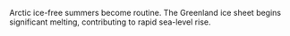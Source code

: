 Arctic ice-free summers become routine. The Greenland ice sheet begins significant melting, contributing to rapid sea-level rise.
